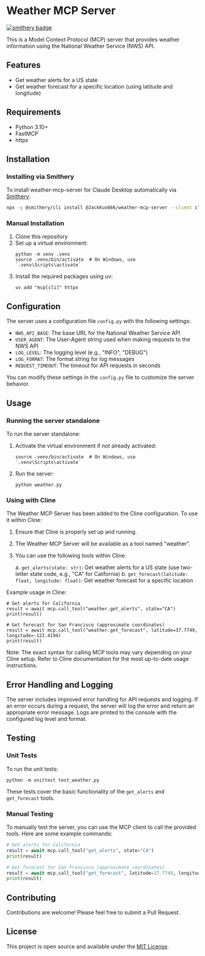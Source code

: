 # Weather MCP Server
[![smithery badge](https://smithery.ai/badge/@JackKuo666/weather-mcp-server)](https://smithery.ai/server/@JackKuo666/weather-mcp-server)

This is a Model Context Protocol (MCP) server that provides weather information using the National Weather Service (NWS) API.

## Features

- Get weather alerts for a US state
- Get weather forecast for a specific location (using latitude and longitude)

## Requirements

- Python 3.10+
- FastMCP
- httpx

## Installation

### Installing via Smithery

To install weather-mcp-server for Claude Desktop automatically via [Smithery](https://smithery.ai/server/@JackKuo666/weather-mcp-server):

```bash
npx -y @smithery/cli install @JackKuo666/weather-mcp-server --client claude
```

### Manual Installation
1. Clone this repository
2. Set up a virtual environment:
   ```
   python -m venv .venv
   source .venv/bin/activate  # On Windows, use `.venv\Scripts\activate`
   ```
3. Install the required packages using uv:
   ```
   uv add "mcp[cli]" httpx
   ```

## Configuration

The server uses a configuration file `config.py` with the following settings:

- `NWS_API_BASE`: The base URL for the National Weather Service API
- `USER_AGENT`: The User-Agent string used when making requests to the NWS API
- `LOG_LEVEL`: The logging level (e.g., "INFO", "DEBUG")
- `LOG_FORMAT`: The format string for log messages
- `REQUEST_TIMEOUT`: The timeout for API requests in seconds

You can modify these settings in the `config.py` file to customize the server behavior.

## Usage

### Running the server standalone

To run the server standalone:

1. Activate the virtual environment if not already activated:
   ```
   source .venv/bin/activate  # On Windows, use `.venv\Scripts\activate`
   ```
2. Run the server:
   ```
   python weather.py
   ```

### Using with Cline

The Weather MCP Server has been added to the Cline configuration. To use it within Cline:

1. Ensure that Cline is properly set up and running.
2. The Weather MCP Server will be available as a tool named "weather".
3. You can use the following tools within Cline:

   a. `get_alerts(state: str)`: Get weather alerts for a US state (use two-letter state code, e.g., "CA" for California)
   b. `get_forecast(latitude: float, longitude: float)`: Get weather forecast for a specific location

Example usage in Cline:

```
# Get alerts for California
result = await mcp.call_tool("weather.get_alerts", state="CA")
print(result)

# Get forecast for San Francisco (approximate coordinates)
result = await mcp.call_tool("weather.get_forecast", latitude=37.7749, longitude=-122.4194)
print(result)
```

Note: The exact syntax for calling MCP tools may vary depending on your Cline setup. Refer to Cline documentation for the most up-to-date usage instructions.

## Error Handling and Logging

The server includes improved error handling for API requests and logging. If an error occurs during a request, the server will log the error and return an appropriate error message. Logs are printed to the console with the configured log level and format.

## Testing

### Unit Tests

To run the unit tests:

```
python -m unittest test_weather.py
```

These tests cover the basic functionality of the `get_alerts` and `get_forecast` tools.

### Manual Testing

To manually test the server, you can use the MCP client to call the provided tools. Here are some example commands:

```python
# Get alerts for California
result = await mcp.call_tool("get_alerts", state="CA")
print(result)

# Get forecast for San Francisco (approximate coordinates)
result = await mcp.call_tool("get_forecast", latitude=37.7749, longitude=-122.4194)
print(result)
```

## Contributing

Contributions are welcome! Please feel free to submit a Pull Request.

## License

This project is open source and available under the [MIT License](LICENSE).
